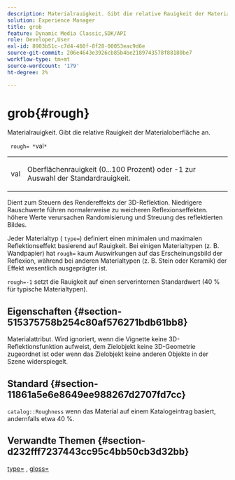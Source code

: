 ```yaml
---
description: Materialrauigkeit. Gibt die relative Rauigkeit der Materialoberfläche an.
solution: Experience Manager
title: grob
feature: Dynamic Media Classic,SDK/API
role: Developer,User
exl-id: 8903b51c-c7d4-460f-8f28-00053eac9d6e
source-git-commit: 206e4643e3926cb85b4be2189743578f88180be7
workflow-type: tm+mt
source-wordcount: '179'
ht-degree: 2%

---
```


# grob{#rough}

Materialrauigkeit. Gibt die relative Rauigkeit der Materialoberfläche an.

` rough= *`val`*`

<table id="simpletable_432E33EC87144AC7A2A8D9406F862708"> 
 <tr class="strow"> 
  <td class="stentry"> <p> <span class="varname"> val  </span> </p> </td> 
  <td class="stentry"> <p>Oberflächenrauigkeit (0...100 Prozent) oder -1 zur Auswahl der Standardrauigkeit. </p> </td> 
 </tr> 
</table>

Dient zum Steuern des Rendereffekts der 3D-Reflektion. Niedrigere Rauschwerte führen normalerweise zu weicheren Reflexionseffekten. höhere Werte verursachen Randomisierung und Streuung des reflektierten Bildes.

Jeder Materialtyp ( `type=`) definiert einen minimalen und maximalen Reflektionseffekt basierend auf Rauigkeit. Bei einigen Materialtypen (z. B. Wandpapier) hat `rough=` kaum Auswirkungen auf das Erscheinungsbild der Reflexion, während bei anderen Materialtypen (z. B. Stein oder Keramik) der Effekt wesentlich ausgeprägter ist.

`rough=-1` setzt die Rauigkeit auf einen serverinternen Standardwert (40 % für typische Materialtypen).

## Eigenschaften {#section-515375758b254c80af576271bdb61bb8}

Materialattribut. Wird ignoriert, wenn die Vignette keine 3D-Reflektionsfunktion aufweist, dem Zielobjekt keine 3D-Geometrie zugeordnet ist oder wenn das Zielobjekt keine anderen Objekte in der Szene widerspiegelt.

## Standard {#section-11861a5e6e8649ee988267d2707fd7cc}

`catalog::Roughness` wenn das Material auf einem Katalogeintrag basiert, andernfalls etwa 40 %.

## Verwandte Themen {#section-d232fff7237443cc95c4bb50cb3d32bb}

[type=](../../../../../ir-api/http-protocol/image-rendering-api-ref/c-ir-http-protocol-ref/c-ir-http-protocol-command-reference/r-ir-http-type.md#reference-128c7de89e2d46838019b560f3f84a35) ,  [gloss=](../../../../../ir-api/http-protocol/image-rendering-api-ref/c-ir-http-protocol-ref/c-ir-http-protocol-command-reference/r-ir-http-gloss.md#reference-325aef2ee51e4e1584a06047427340ca)

